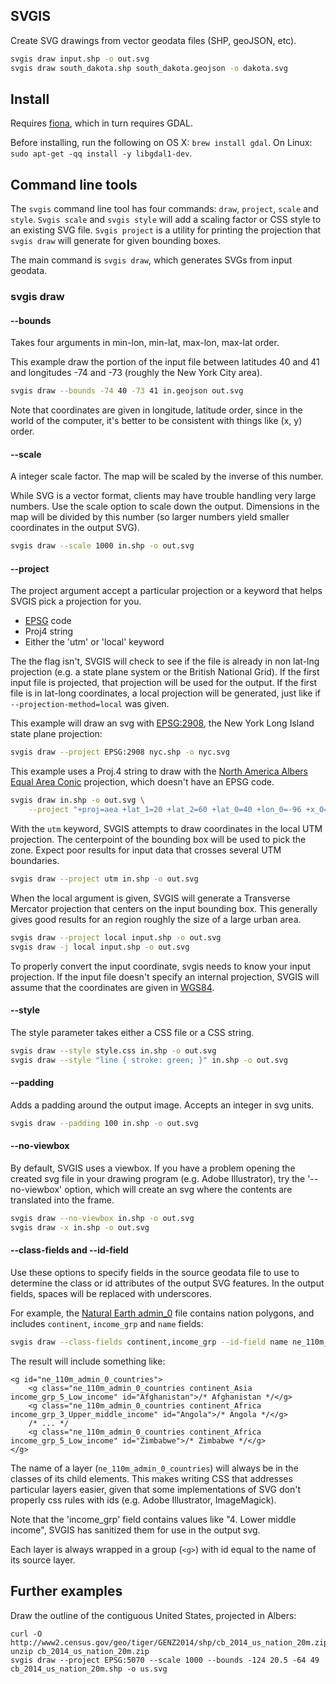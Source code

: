 SVGIS
-----

Create SVG drawings from vector geodata files (SHP, geoJSON, etc).

```bash
svgis draw input.shp -o out.svg
svgis draw south_dakota.shp south_dakota.geojson -o dakota.svg
````

## Install

Requires [fiona](http://pypi.python.org/pypi/fiona), which in turn requires GDAL.

Before installing, run the following on OS X: `brew install gdal`.
On Linux: `sudo apt-get -qq install -y libgdal1-dev`.

## Command line tools

The `svgis` command line tool has four commands: `draw`, `project`, `scale` and `style`. `Svgis scale` and `svgis style` will add a scaling factor or CSS style to an existing SVG file. `Svgis project` is a utility for printing the projection that `svgis draw` will generate for given bounding boxes.

The main command is `svgis draw`, which generates SVGs from input geodata.

### svgis draw
#### --bounds

Takes four arguments in min-lon, min-lat, max-lon, max-lat order.

This example draw the portion of the input file between latitudes 40 and 41 and longitudes -74 and -73 (roughly the New York City area).

````bash
svgis draw --bounds -74 40 -73 41 in.geojson out.svg
````

Note that coordinates are given in longitude, latitude order, since in the world of the computer, it's better to be consistent with things like (x, y) order.

#### --scale

A integer scale factor. The map will be scaled by the inverse of this number.

While SVG is a vector format, clients may have trouble handling very large numbers. Use the scale option to scale down the output. Dimensions in the map will be divided by this number (so larger numbers yield smaller coordinates in the output SVG). 

````bash
svgis draw --scale 1000 in.shp -o out.svg
````

#### --project

The project argument accept a particular projection or a keyword that helps SVGIS pick a projection for you. 

* [EPSG](http://epsg.io) code
* Proj4 string
* Either the 'utm' or 'local' keyword

The the flag isn't, SVGIS will check to see if the file is already in non lat-lng projection (e.g. a state plane system or the British National Grid). If the first input file is projected, that projection will be used for the output. If the first file is in lat-long coordinates, a local projection will be generated, just like if `--projection-method=local` was given.

This example will draw an svg with [EPSG:2908](http://epsg.io/2908), the New York Long Island state plane projection:
````bash
svgis draw --project EPSG:2908 nyc.shp -o nyc.svg
````

This example uses a Proj.4 string to draw with the [North America Albers Equal Area Conic](http://epsg.io/102008) projection, which doesn't have an EPSG code.
````bash
svgis draw in.shp -o out.svg \
    --project "+proj=aea +lat_1=20 +lat_2=60 +lat_0=40 +lon_0=-96 +x_0=0 +y_0=0 +datum=NAD83 +units=m +no_defs"
````

With the `utm` keyword, SVGIS attempts to draw coordinates in the local UTM projection. The centerpoint of the bounding box will be used to pick the zone. Expect poor results for input data that crosses several UTM boundaries.
````bash
svgis draw --project utm in.shp -o out.svg
````

When the local argument is given, SVGIS will generate a Transverse Mercator projection that centers on the input bounding box. This generally gives good results for an region roughly the size of a large urban area.
````bash
svgis draw --project local input.shp -o out.svg
svgis draw -j local input.shp -o out.svg
````

To properly convert the input coordinate, svgis needs to know your input projection. If the input file doesn't specify an internal projection, SVGIS will assume that the coordinates are given in [WGS84](http://epsg.io/4326).

#### --style

The style parameter takes either a CSS file or a CSS string.

````bash
svgis draw --style style.css in.shp -o out.svg
svgis draw --style "line { stroke: green; }" in.shp -o out.svg
````

#### --padding

Adds a padding around the output image. Accepts an integer in svg units.

````bash
svgis draw --padding 100 in.shp -o out.svg
````

#### --no-viewbox

By default, SVGIS uses a viewbox. If you have a problem opening the created svg file in your drawing program (e.g. Adobe Illustrator), try the '--no-viewbox' option, which will create an svg where the contents are translated into the frame.

````bash
svgis draw --no-viewbox in.shp -o out.svg
svgis draw -x in.shp -o out.svg
````

#### --class-fields and --id-field

Use these options to specify fields in the source geodata file to use to determine the class or id attributes of the output SVG features. In the output fields, spaces will be replaced with underscores.

For example, the [Natural Earth admin_0](http://www.naturalearthdata.com/downloads/110m-cultural-vectors/) file contains nation polygons, and includes `continent`, `income_grp` and `name` fields:
````bash
svgis draw --class-fields continent,income_grp --id-field name ne_110m_admin_0_countries.shp -o out.svg
````

The result will include something like:
````
<g id="ne_110m_admin_0_countries">
    <g class="ne_110m_admin_0_countries continent_Asia income_grp_5_Low_income" id="Afghanistan">/* Afghanistan */</g>
    <g class="ne_110m_admin_0_countries continent_Africa income_grp_3_Upper_middle_income" id="Angola">/* Angola */</g>
    /* ... */
    <g class="ne_110m_admin_0_countries continent_Africa income_grp_5_Low_income" id="Zimbabwe">/* Zimbabwe */</g>
</g>
````
The name of a layer (`ne_110m_admin_0_countries`) will always be in the classes of its child elements. This makes writing CSS that addresses particular layers easier, given that some implementations of SVG don't properly css rules with ids (e.g. Adobe Illustrator, ImageMagick).

Note that the 'income_grp' field contains values like "4. Lower middle income", SVGIS has sanitized them for use in the output svg.

Each layer is always wrapped in a group (`<g>`) with id equal to the name of its source layer.

## Further examples

Draw the outline of the contiguous United States, projected in Albers:
````
curl -O http://www2.census.gov/geo/tiger/GENZ2014/shp/cb_2014_us_nation_20m.zip
unzip cb_2014_us_nation_20m.zip
svgis draw --project EPSG:5070 --scale 1000 --bounds -124 20.5 -64 49 cb_2014_us_nation_20m.shp -o us.svg
````
